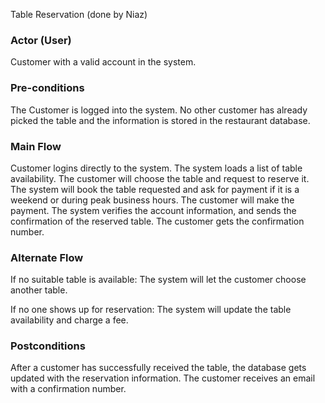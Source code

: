 Table Reservation (done by Niaz)

### Actor (User)
Customer with a valid account in the system.

### Pre-conditions
The Customer is logged into the system. No other customer has already picked the table and the information is stored in the restaurant database. 

### Main Flow
Customer logins directly to the system.
The system loads a list of table availability.
The customer will choose the table and request to reserve it. 
The system will book the table requested and ask for payment if it is a weekend or during peak business hours. 
The customer will make the payment.
The system verifies the account information, and sends the confirmation of the reserved table. 
The customer gets the confirmation number. 

### Alternate Flow
If no suitable table is available:
The system will let the customer choose another table.

If no one shows up for reservation:
The system will update the table availability and charge a fee.

### Postconditions
After a customer has successfully received the table, the database gets updated with the reservation information. The customer receives an email with a confirmation number. 



